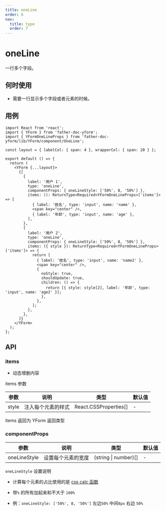 ```yaml
---
title: oneLine
order: 6
nav:
  title: type
  order: 7
---
```


# oneLine

一行多个字段。

## 何时使用

- 需要一行显示多个字段或者元素的时候。

## 用例

```tsx
import React from 'react';
import { YForm } from 'father-doc-yform';
import { YFormOneLineProps } from 'father-doc-yform/lib/YForm/component/OneLine';

const layout = { labelCol: { span: 4 }, wrapperCol: { span: 20 } };

export default () => {
  return (
    <YForm {...layout}>
      {[
        {
          label: '用户 1',
          type: 'oneLine',
          componentProps: { oneLineStyle: ['50%', 8, '50%'] },
          items: (): ReturnType<Required<YFormOneLineProps>['items']> => [
            { label: '姓名', type: 'input', name: 'name' },
            <span key="center" />,
            { label: '年龄', type: 'input', name: 'age' },
          ],
        },
        {
          label: '用户 2',
          type: 'oneLine',
          componentProps: { oneLineStyle: ['50%', 8, '50%'] },
          items: ({ style }): ReturnType<Required<YFormOneLineProps>['items']> => {
            return [
              { label: '姓名', type: 'input', name: 'name2' },
              <span key="center" />,
              {
                noStyle: true,
                shouldUpdate: true,
                children: () => {
                  return [{ style: style[2], label: '年龄', type: 'input', name: 'age2' }];
                },
              },
            ];
          },
        },
      ]}
    </YForm>
  );
};
```

## API

### items

- 动态增删内容

items 参数

| 参数  | 说明               | 类型                  | 默认值 |
| ----- | ------------------ | --------------------- | ------ |
| style | 注入每个元素的样式 | React.CSSProperties[] | -      |

items 返回为 YForm 返回类型

### componentProps

| 参数         | 说明               | 类型                 | 默认值 |
| ------------ | ------------------ | -------------------- | ------ |
| oneLineStyle | 设置每个元素的宽度 | (string \| number)[] | -      |

`oneLineStyle` 设置说明

- 计算每个元素的占比使用的是 [css calc 函数](<https://www.html.cn/book/css/values/functional/calc().htm>)
- 带`%` 的所有加起来和不大于 `100%`

- 例：`oneLineStyle: ['50%', 8, '50%']` 左边`50%` 中间`8px` 右边 `50%`
